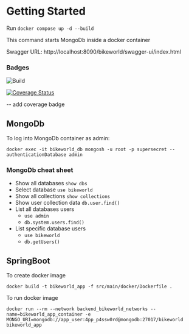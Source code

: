 # Getting Started

Run ```docker compose up -d --build``` 

This command starts MongoDb inside a docker container

Swagger URL: http://localhost:8090/bikeworld/swagger-ui/index.html

### Badges
![Build](https://github.com/em-gei/swam-backend/actions/workflows/ci.yml/badge.svg)

[![Coverage Status](https://coveralls.io/repos/github/em-gei/swam-backend/badge.svg?branch=main)](https://coveralls.io/github/em-gei/swam-backend?branch=develop)


-- add coverage badge

## MongoDb
To log into MongoDb container as admin:

```docker exec -it bikeworld_db mongosh -u root -p supersecret --authenticationDatabase admin```

### MongoDb cheat sheet
* Show all databases   ```show dbs```
* Select database ```use bikeworld```
* Show all collections ```show collections```
* Show user collection data ```db.user.find()```
* List all databases users 
  * ```use admin```
  * ```db.system.users.find()```
* List specific database users 
  * ```use bikeworld```
  * ```db.getUsers()```

  

## SpringBoot
To create docker image

```docker build -t bikeworld_app -f src/main/docker/Dockerfile .```

To run docker image

```docker run --rm --network backend_bikeworld_networks --name=bikeworld_app_container -e MONGO_URI=mongodb://app_user:4pp_p4ssw0rd@mongodb:27017/bikeworld bikeworld_app```
